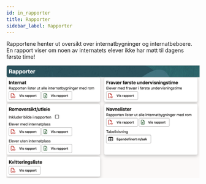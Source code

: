 ```yaml
---
id: in_rapporter
title: Rapporter
sidebar_label: Rapporter
---
```

Rapportene henter ut oversikt over internatbygninger og internatbeboere. En rapport viser om noen av internatets elever ikke har møtt til dagens første time!

![bilde](/img/int_rapporter.png)
